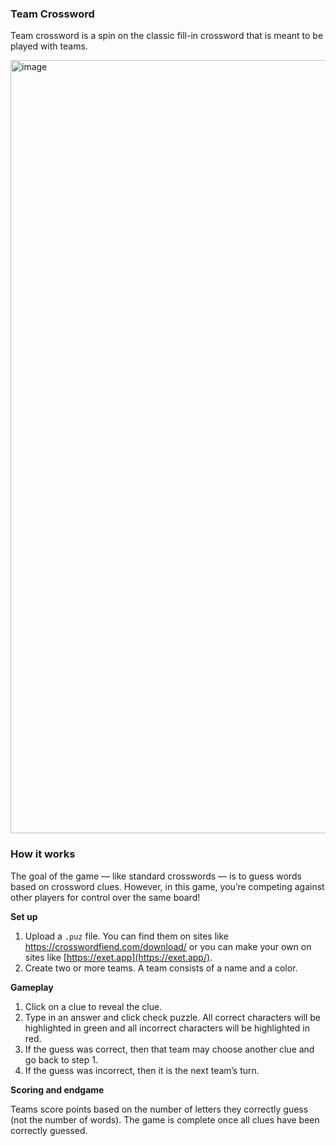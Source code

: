 ### Team Crossword

Team crossword is a spin on the classic fill-in crossword that is meant to be played with teams.

<img width="1912" height="1237" alt="image" src="https://github.com/user-attachments/assets/908fbc31-e986-486a-bac9-4ac306444f61" />


### How it works

The goal of the game — like standard crosswords — is to guess words based on crossword clues. However, in this game, you’re competing against other players for control over the same board!

**Set up**

1. Upload a `.puz` file. You can find them on sites like https://crosswordfiend.com/download/ or you can make your own on sites like [https://exet.app](https://exet.app/).
2. Create two or more teams. A team consists of a name and a color.

**Gameplay**

1. Click on a clue to reveal the clue.
2. Type in an answer and click check puzzle. All correct characters will be highlighted in green and all incorrect characters will be highlighted in red.
3. If the guess was correct, then that team may choose another clue and go back to step 1.
4. If the guess was incorrect, then it is the next team’s turn.

**Scoring and endgame**

Teams score points based on the number of letters they correctly guess (not the number of words). The game is complete once all clues have been correctly guessed.
